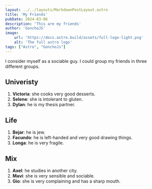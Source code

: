 ```yaml
---
layout: ../../layouts/MarkdownPostLayout.astro
title: 'My Friends'
pubDate: 2024-03-06
description: 'This are my friends'
author: 'GonchoJS'
image: 
    url: 'https://docs.astro.build/assets/full-logo-light.png'
    alt: 'The full astro logo'
tags: ["Astro", "GonchoJs"]
---
```


I consider myself as a sociable guy. I could group my friends in three different groups.

## Univeristy

1. **Victoria**: she cooks very good desserts.
2. **Selene**: she is intolerant to gluten.
3. **Dylan**: he is my thesis partner.

## Life

1. **Bejar**: he is jew.
2. **Facundo**: he is left-handed and very good drawing things.
3. **Longa**: he is very fragile.

## Mix

1. **Axel**: he studies in another city.
2. **Mavi**: she is very sensible and sociable.
3. **Gio**: she is very complaining and has a sharp mouth.